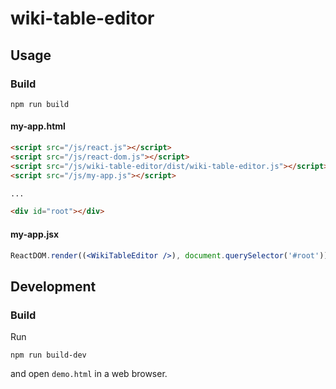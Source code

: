 # wiki-table-editor

## Usage

### Build

```
npm run build
```

#### my-app.html

```html
<script src="/js/react.js"></script>
<script src="/js/react-dom.js"></script>
<script src="/js/wiki-table-editor/dist/wiki-table-editor.js"></script>
<script src="/js/my-app.js"></script>

...

<div id="root"></div>
```

#### my-app.jsx

```jsx
ReactDOM.render((<WikiTableEditor />), document.querySelector('#root'));
```

## Development

### Build

Run

```
npm run build-dev
```

and open `demo.html` in a web browser.
